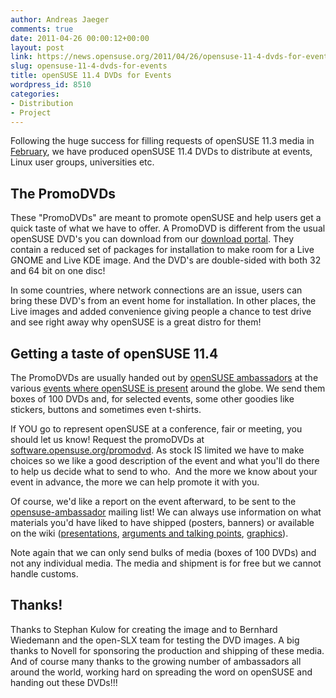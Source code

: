 ```yaml
---
author: Andreas Jaeger
comments: true
date: 2011-04-26 00:00:12+00:00
layout: post
link: https://news.opensuse.org/2011/04/26/opensuse-11-4-dvds-for-events/
slug: opensuse-11-4-dvds-for-events
title: openSUSE 11.4 DVDs for Events
wordpress_id: 8510
categories:
- Distribution
- Project
---
```


Following the huge success for filling requests of openSUSE 11.3 media in [February](http://news.opensuse.org/2011/02/18/help-the-project-spread-opensuse-dvds/), we have produced openSUSE 11.4 DVDs to distribute at events, Linux user groups, universities etc.<!-- more -->


## The PromoDVDs


These "PromoDVDs" are meant to promote openSUSE and help users get a quick taste of what we have to offer. A PromoDVD is different from the usual openSUSE DVD's you can download from our [download portal](http://software.opensuse.org/114/en). They contain a reduced set of packages for installation to make room for a Live GNOME and Live KDE image. And the DVD's are double-sided with both 32 and 64 bit on one disc!

In some countries, where network connections are an issue, users can bring these DVD's from an event home for installation. In other places, the Live images and added convenience giving people a chance to test drive and see right away why openSUSE is a great distro for them!


## Getting a taste of openSUSE 11.4


The PromoDVDs are usually handed out by [openSUSE ambassadors](http://en.opensuse.org/Portal:Ambassadors) at the various [events where openSUSE is present](http://en.opensuse.org/openSUSE:Ambassadors_events) around the globe. We send them boxes of 100 DVDs and, for selected events, some other goodies like stickers, buttons and sometimes even t-shirts.

If YOU go to represent openSUSE at a conference, fair or meeting, you should let us know! Request the promoDVDs at [software.opensuse.org/promodvd](http://software.opensuse.org/promodvd). As stock IS limited we have to make choices so we like a good description of the event and what you'll do there to help us decide what to send to who.  And the more we know about your event in advance, the more we can help promote it with you.

Of course, we'd like a report on the event afterward, to be sent to the [opensuse-ambassador](mailto:opensuse-ambassador@opensuse.org) mailing list! We can always use information on what materials you'd have liked to have shipped (posters, banners) or available on the wiki ([presentations](http://en.opensuse.org/openSUSE:Presentations#Presentations), [arguments and talking points](http://en.opensuse.org/openSUSE:Talking_points), [graphics](http://en.opensuse.org/Portal:Artwork)).

Note again that we can only send bulks of media (boxes of 100 DVDs) and not any individual media. The media and shipment is for free but we cannot handle customs.


## Thanks!


Thanks to Stephan Kulow for creating the image and to Bernhard Wiedemann and the open-SLX team for testing the DVD images. A big thanks to Novell for sponsoring the production and shipping of these media. And of course many thanks to the growing number of ambassadors all around the world, working hard on spreading the word on openSUSE and handing out these DVDs!!!
